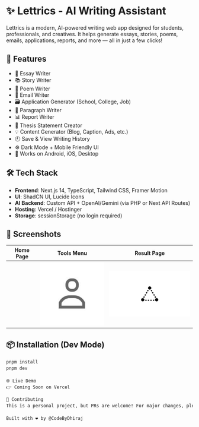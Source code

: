 # ✨ Lettrics - AI Writing Assistant

Lettrics is a modern, AI-powered writing web app designed for students, professionals, and creatives. It helps generate essays, stories, poems, emails, applications, reports, and more — all in just a few clicks!

## 🚀 Features

- 🎯 Essay Writer
- 📚 Story Writer
- 📝 Poem Writer
- 📧 Email Writer
- 🗃 Application Generator (School, College, Job)
- 📄 Paragraph Writer
- 📊 Report Writer
- 🧠 Thesis Statement Creator
- 💡 Content Generator (Blog, Caption, Ads, etc.)
- 🕘 Save & View Writing History
- ⚙️ Dark Mode + Mobile Friendly UI
- 📱 Works on Android, iOS, Desktop

## 🛠 Tech Stack

- **Frontend**: Next.js 14, TypeScript, Tailwind CSS, Framer Motion
- **UI**: ShadCN UI, Lucide Icons
- **AI Backend**: Custom API + OpenAI/Gemini (via PHP or Next API Routes)
- **Hosting**: Vercel / Hostinger
- **Storage**: sessionStorage (no login required)

## 📸 Screenshots

| Home Page | Tools Menu | Result Page |
|-----------|------------|--------------|
| ![Home](public/placeholder.jpg) | ![Tools](public/placeholder-user.jpg) | ![Result](public/placeholder-logo.png) |

## 📦 Installation (Dev Mode)

```bash
pnpm install
pnpm dev

🌐 Live Demo
👉 Coming Soon on Vercel

🧪 Contributing
This is a personal project, but PRs are welcome! For major changes, please open an issue first.

Built with ❤️ by @CodeByDhiraj
